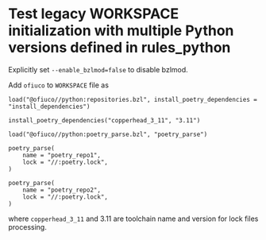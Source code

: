 # Test legacy WORKSPACE initialization with multiple Python versions defined in rules_python

Explicitly set `--enable_bzlmod=false` to disable bzlmod.

Add `ofiuco` to `WORKSPACE` file as
```
load("@ofiuco//python:repositories.bzl", install_poetry_dependencies = "install_dependencies")

install_poetry_dependencies("copperhead_3_11", "3.11")

load("@ofiuco//python:poetry_parse.bzl", "poetry_parse")

poetry_parse(
    name = "poetry_repo1",
    lock = "//:poetry.lock",
)

poetry_parse(
    name = "poetry_repo2",
    lock = "//:poetry.lock",
)
```

where `copperhead_3_11` and 3.11 are toolchain name and version for lock files processing.
